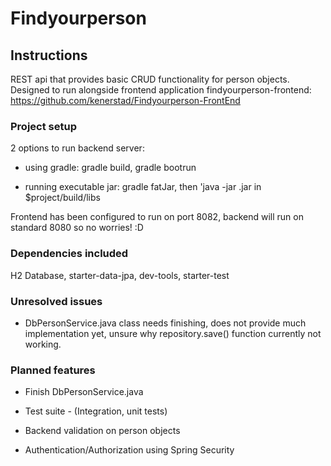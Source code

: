 # Findyourperson

## Instructions
REST api that provides basic CRUD functionality for person objects.
Designed to run alongside frontend application findyourperson-frontend: https://github.com/kenerstad/Findyourperson-FrontEnd

### Project setup
2 options to run backend server:
- using gradle: gradle build, gradle bootrun
		
- running executable jar: gradle fatJar, then 'java -jar <jarfile>.jar in $project/build/libs
	
Frontend has been configured to run on port 8082, backend will run on standard 8080 so no worries! :D
	

### Dependencies included
H2 Database, starter-data-jpa, dev-tools, starter-test

### Unresolved issues
* DbPersonService.java class needs finishing, does not provide much implementation yet,
unsure why repository.save() function currently not working.

### Planned features
* Finish DbPersonService.java
	
* Test suite - (Integration, unit tests)
	
* Backend validation on person objects
	
* Authentication/Authorization using Spring Security